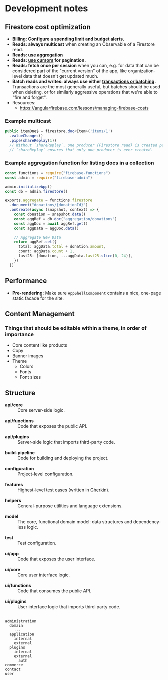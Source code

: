 # Development notes

## Firestore cost optimization

- **Billing: Configure a spending limit and budget alerts.**
- **Reads: always multicast** when creating an Observable of a Firestore read.
- **Reads: [use aggregation](https://firebase.google.com/docs/firestore/solutions/aggregation)**
- **Reads: [use cursors](https://firebase.google.com/docs/firestore/query-data/query-cursors) for pagination.**
- **Reads: fetch once per session** when you can, e.g. for data that can be considered
  part of the "current version" of the app, like organization-level data that doesn't get
  updated much.
- **Batch reads and writes: always use either [transactions or batching](https://firebase.google.com/docs/firestore/manage-data/transactions).**
  Transactions are the most generally useful, but batches should be used when deleting, or
  for similarly aggressive operations that we're able to "fire and forget".
- Resources:
  - https://angularfirebase.com/lessons/managing-firebase-costs

### Example multicast

```ts
public itemOne$ = firestore.doc<Item>('items/1')
  .valueChanges()
  .pipe(shareReplay(1))
  // Without `shareReplay`, one producer (Firestore read) is created per call to `.subscribe()`.
  // `shareReplay` ensures that only one producer is ever created.
```

### Example aggregation function for listing docs in a collection

```ts
const functions = require("firebase-functions")
const admin = require("firebase-admin")

admin.initializeApp()
const db = admin.firestore()

exports.aggregate = functions.firestore
  .document("donations/{donationId}")
  .onCreate(async (snapshot, context) => {
    const donation = snapshot.data()
    const aggRef = db.doc("aggregation/donations")
    const aggDoc = await aggRef.get()
    const aggData = aggDoc.data()

    // Aggregate New Data
    return aggRef.set({
      total: aggData.total + donation.amount,
      count: aggData.count + 1,
      last25: [donation, ...aggData.last25.slice(0, 24)],
    })
  })
```

## Performance

- **Pre-rendering:** Make sure `AppShellComponent` contains a nice, one-page static facade
  for the site.

## Content Management

### Things that should be editable within a theme, in order of importance

- Core content like products
- Copy
- Banner images
- Theme
  - Colors
  - Fonts
  - Font sizes

## Structure

<dl>
  <dt><b>api/core</b></dt>
  <dd>Core server-side logic.</dd>
  <br>
  <dt><b>api/functions</b></dt>
  <dd>Code that exposes the public API.</dd>
  <br>
  <dt><b>api/plugins</b></dt>
  <dd>Server-side logic that imports third-party code.</dd>
  <br>
  <dt><b>build-pipeline</b></dt>
  <dd>Code for building and deploying the project.</dd>
  <br>
  <dt><b>configuration</b></dt>
  <dd>Project-level configuration.</dd>
  <br>
  <dt><b>features</b></dt>
  <dd>Highest-level test cases (written in <a href="https://cucumber.io/docs/gherkin/reference" target="_blank" rel="noopener noreferrer">Gherkin</a>).</dd>
  <br>
  <dt><b>helpers</b></dt>
  <dd>General-purpose utilities and language extensions.</dd>
  <br>
  <dt><b>model</b></dt>
  <dd>The core, functional domain model: data structures and dependency-less logic.</dd>
  <br>
  <dt><b>test</b></dt>
  <dd>Test configuration.</dd>
  <br>
  <dt><b>ui/app</b></dt>
  <dd>Code that exposes the user interface.</dd>
  <br>
  <dt><b>ui/core</b></dt>
  <dd>Core user interface logic.</dd>
  <br>
  <dt><b>ui/functions</b></dt>
  <dd>Code that consumes the public API.</dd>
  <br>
  <dt><b>ui/plugins</b></dt>
  <dd>User interface logic that imports third-party code.</dd>
  <br>
</dl>

```
administration
  domain
    ...
  application
    internal
    external
  plugins
    internal
    external
      auth
commerce
contact
user
```
